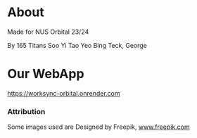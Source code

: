 # About
Made for NUS Orbital 23/24

By 165 Titans
Soo Yi Tao
Yeo Bing Teck, George

# Our WebApp
https://worksync-orbital.onrender.com

### Attribution
Some images used are Designed by Freepik, www.freepik.com